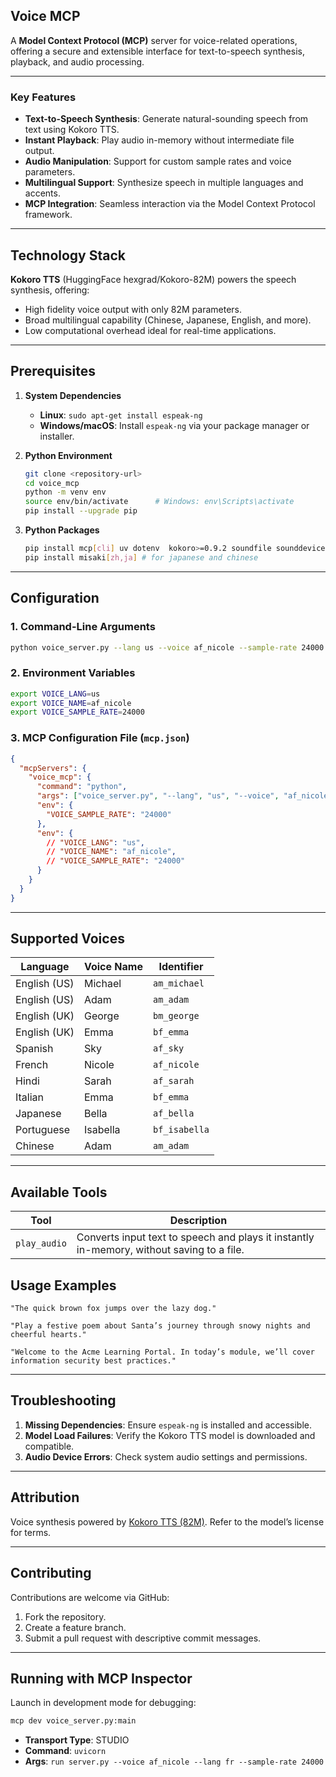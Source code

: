 ## Voice MCP

A **Model Context Protocol (MCP)** server for voice-related operations, offering a secure and extensible interface for text-to-speech synthesis, playback, and audio processing.

---

### Key Features

- **Text-to-Speech Synthesis**: Generate natural-sounding speech from text using Kokoro TTS.
- **Instant Playback**: Play audio in-memory without intermediate file output.
- **Audio Manipulation**: Support for custom sample rates and voice parameters.
- **Multilingual Support**: Synthesize speech in multiple languages and accents.
- **MCP Integration**: Seamless interaction via the Model Context Protocol framework.

---

## Technology Stack

**Kokoro TTS** (HuggingFace hexgrad/Kokoro-82M) powers the speech synthesis, offering:

- High fidelity voice output with only 82M parameters.
- Broad multilingual capability (Chinese, Japanese, English, and more).
- Low computational overhead ideal for real-time applications.

---

## Prerequisites

1. **System Dependencies**  
   - **Linux**: `sudo apt-get install espeak-ng`  
   - **Windows/macOS**: Install `espeak-ng` via your package manager or installer.

2. **Python Environment**  
   ```bash
   git clone <repository-url>
   cd voice_mcp
   python -m venv env
   source env/bin/activate      # Windows: env\Scripts\activate
   pip install --upgrade pip
   ```

3. **Python Packages**  
   ```bash
   pip install mcp[cli] uv dotenv  kokoro>=0.9.2 soundfile sounddevice
   pip install misaki[zh,ja] # for japanese and chinese
   ```

---

## Configuration

### 1. Command-Line Arguments

```bash
python voice_server.py --lang us --voice af_nicole --sample-rate 24000
```

### 2. Environment Variables

```bash
export VOICE_LANG=us
export VOICE_NAME=af_nicole
export VOICE_SAMPLE_RATE=24000
```

### 3. MCP Configuration File (`mcp.json`)

```json
{
  "mcpServers": {
    "voice_mcp": {
      "command": "python",
      "args": ["voice_server.py", "--lang", "us", "--voice", "af_nicole"],
      "env": {
        "VOICE_SAMPLE_RATE": "24000"
      },
      "env": {
        // "VOICE_LANG": "us",
        // "VOICE_NAME": "af_nicole",
        // "VOICE_SAMPLE_RATE": "24000"
      }
    }
  }
}
```

---

## Supported Voices

| Language   | Voice Name       | Identifier      |
|------------|------------------|-----------------|
| English (US) | Michael         | `am_michael`    |
| English (US) | Adam            | `am_adam`       |
| English (UK) | George          | `bm_george`     |
| English (UK) | Emma            | `bf_emma`       |
| Spanish      | Sky             | `af_sky`        |
| French       | Nicole          | `af_nicole`     |
| Hindi        | Sarah           | `af_sarah`      |
| Italian      | Emma            | `bf_emma`       |
| Japanese     | Bella           | `af_bella`      |
| Portuguese   | Isabella        | `bf_isabella`   |
| Chinese      | Adam            | `am_adam`       |

---


## Available Tools

| Tool | Description |
|------|-------------|
| `play_audio` | Converts input text to speech and plays it instantly in-memory, without saving to a file. |

## Usage Examples

```text
"The quick brown fox jumps over the lazy dog."
```

```text
"Play a festive poem about Santa’s journey through snowy nights and cheerful hearts."
```

```text
"Welcome to the Acme Learning Portal. In today’s module, we’ll cover information security best practices."
```

---

## Troubleshooting

1. **Missing Dependencies**: Ensure `espeak-ng` is installed and accessible.
2. **Model Load Failures**: Verify the Kokoro TTS model is downloaded and compatible.
3. **Audio Device Errors**: Check system audio settings and permissions.

---

## Attribution

Voice synthesis powered by [Kokoro TTS (82M)](https://huggingface.co/hexgrad/Kokoro-82M). Refer to the model’s license for terms.

---

## Contributing

Contributions are welcome via GitHub:

1. Fork the repository.
2. Create a feature branch.
3. Submit a pull request with descriptive commit messages.

---

## Running with MCP Inspector

Launch in development mode for debugging:

```bash
mcp dev voice_server.py:main
```

- **Transport Type**: STUDIO  
- **Command**: `uvicorn`  
- **Args**: `run server.py --voice af_nicole --lang fr --sample-rate 24000`

